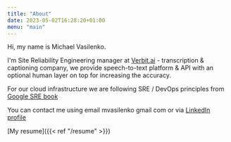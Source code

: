 ```yaml
---
title: "About"
date: 2023-05-02T16:28:20+01:00
menu: "main"
---
```


Hi, my name is Michael Vasilenko.

I'm Site Reliability Engineering manager at [Verbit.ai](https://verbit.ai) - transcription & captioning company, we provide speech-to-text platform & API with an optional human layer on top for increasing the accuracy.

For our cloud infrastructure we are following SRE / DevOps principles from [Google SRE book](https://sre.google) 

You can contact me using email mvasilenko gmail com or via 
[LinkedIn profile](https://linkedin.com/in/mvasilenko/ "LinkedIn profile")

[My resume]({{< ref "/resume" >}})

